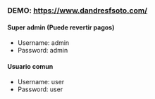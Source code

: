 ### DEMO: https://www.dandresfsoto.com/

#### Super admin (Puede revertir pagos)
* Username: admin
* Password: admin


#### Usuario comun
* Username: user
* Password: user

